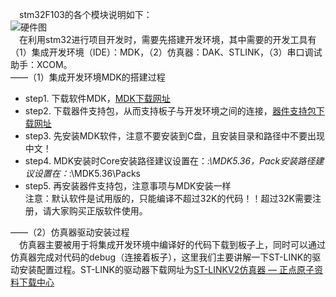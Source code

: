 &emsp;stm32F103的各个模块说明如下：  
![硬件图](https://github.com/BraveOctober/RT-thread-learning/assets/110759833/d76cf469-b4b1-4637-abab-2c05fe0a1b67)  
&emsp;在利用stm32进行项目开发时，需要先搭建开发环境，其中需要的开发工具有（1）集成开发环境（IDE）：MDK，（2）仿真器：DAK、STLINK，（3）串口调试助手：XCOM。  
——（1）集成开发环境MDK的搭建过程
* step1. 下载软件MDK，[MDK下载网址](https://www.keil.com/download/product)
* step2. 下载器件支持包，从而支持板子与开发环境之间的连接，[器件支持包下载网址](https://www.keil.com/dd2/pack)
* step3. 先安装MDK软件，注意不要安装到C盘，且安装目录和路径中不要出现中文！
* step4. MDK安装时Core安装路径建议设置在：*:\MDK5.36，Pack安装路径建议设置在：*:\MDK5.36\Packs
* step5. 再安装器件支持包，注意事项与MDK安装一样 <br/>
注意：默认软件是试用版的，只能编译不超过32K的代码！！超过32K需要注册，请大家购买正版软件使用。<br/>

——（2）仿真器驱动安装过程<br/>
&emsp;仿真器主要被用于将集成开发环境中编译好的代码下载到板子上，同时可以通过仿真器完成对代码的debug（连接着板子），这里我们主要讲解一下ST-LINK的驱动安装配置过程。ST-LINK的驱动器下载网址为[ST-LINKV2仿真器 — 正点原子资料下载中心](http://www.openedv.com/docs/tool/dap/ST-LINKV2.html)
